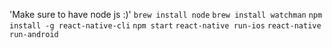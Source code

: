 'Make sure to have node js :)'
`brew install node`
`brew install watchman`
`npm install -g react-native-cli`
`npm start`
`react-native run-ios`
`react-native run-android`
